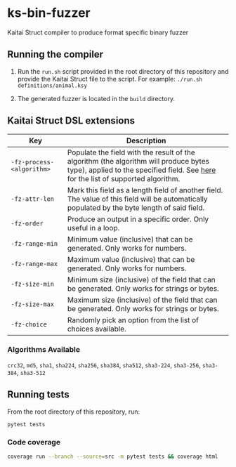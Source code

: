 # ks-bin-fuzzer

Kaitai Struct compiler to produce format specific binary fuzzer

## Running the compiler

1. Run the `run.sh` script provided in the root directory of this repository and provide the Kaitai Struct file to the script. For example: `./run.sh definitions/animal.ksy`

2. The generated fuzzer is located in the `build` directory.

## Kaitai Struct DSL extensions

| Key                       | Description                                                                                                                                                                                         |
| ------------------------- | --------------------------------------------------------------------------------------------------------------------------------------------------------------------------------------------------- |
| `-fz-process-<algorithm>` | Populate the field with the result of the algorithm (the algorithm will produce bytes type), applied to the specified field. See [here](#algorithms-available) for the list of supported algorithm. |
| `-fz-attr-len`            | Mark this field as a length field of another field. The value of this field will be automatically populated by the byte length of said field.                                                       |
| `-fz-order`               | Produce an output in a specific order. Only useful in a loop.                                                                                                                                       |
| `-fz-range-min`           | Minimum value (inclusive) that can be generated. Only works for numbers.                                                                                                                            |
| `-fz-range-max`           | Maximum value (inclusive) that can be generated. Only works for numbers.                                                                                                                            |
| `-fz-size-min`           | Minimum size (inclusive) of the field that can be generated. Only works for strings or bytes.                                                                                                                            |
| `-fz-size-max`           | Maximum size (inclusive) of the field that can be generated. Only works for strings or bytes.                                                                                                                            |
| `-fz-choice`              | Randomly pick an option from the list of choices available.                                                                                                                                         |

### Algorithms Available

`crc32`,
`md5`,
`sha1`,
`sha224`,
`sha256`,
`sha384`,
`sha512`,
`sha3-224`,
`sha3-256`,
`sha3-384`,
`sha3-512`

## Running tests

From the root directory of this repository, run:

```
pytest tests
```

### Code coverage

```sh
coverage run --branch --source=src -m pytest tests && coverage html
```
